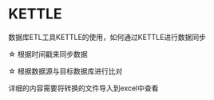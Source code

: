 # KETTLE


数据库ETL工具KETTLE的使用，如何通过KETTLE进行数据同步

☆ 根据时间戳来同步数据


☆ 根据数据源与目标数据库进行比对

详细的内容需要将转换的文件导入到excel中查看
